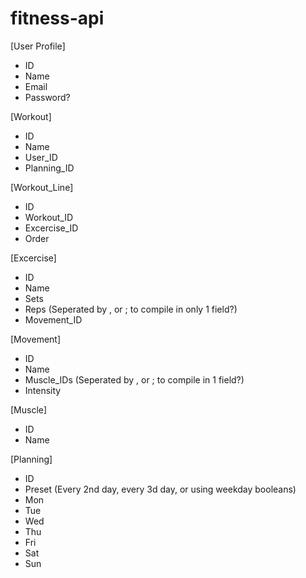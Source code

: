 # fitness-api

[User Profile]
  - ID
  - Name
  - Email
  - Password?
  
[Workout]
  - ID
  - Name
  - User_ID
  - Planning_ID
 
 [Workout_Line]
  - ID
  - Workout_ID
  - Excercise_ID
  - Order
  
[Excercise]
  - ID
  - Name
  - Sets
  - Reps (Seperated by , or ; to compile in only 1 field?)
  - Movement_ID
  
[Movement]
  - ID
  - Name
  - Muscle_IDs (Seperated by , or ; to compile in 1 field?)
  - Intensity

[Muscle]
  - ID
  - Name

[Planning]
  - ID
  - Preset (Every 2nd day, every 3d day, or using weekday booleans)
  - Mon
  - Tue
  - Wed
  - Thu
  - Fri
  - Sat
  - Sun
